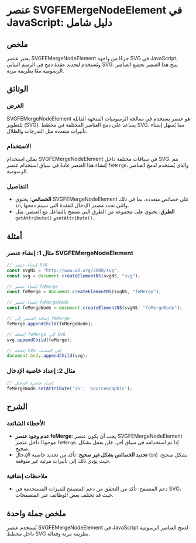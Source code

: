 <!--
Meta Description: # عنصر SVGFEMergeNodeElement في JavaScript: دليل شامل ## ملخص يعتبر عنصر SVGFEMergeNodeElement جزءًا من واجهة SVG في JavaScript، ويُستخدم لتحديد عقدة ...
Meta Keywords: svg, عنصر, femerge, svgfemergenodeelement, إنشاء
-->

# عنصر SVGFEMergeNodeElement في JavaScript: دليل شامل

## ملخص
يعتبر عنصر SVGFEMergeNodeElement جزءًا من واجهة SVG في JavaScript، ويُستخدم لتحديد عقدة دمج في الرسم البياني SVG. يتيح هذا العنصر تجميع العناصر الرسومية معًا بطريقة مرنة.

## الوثائق
### الغرض
SVGFEMergeNodeElement هو عنصر يستخدم في معالجة الرسوميات المتجهة القابلة للتطوير (SVG). يساعد على دمج العناصر المختلفة في مخطط SVG، مما يُسهل إنشاء تأثيرات متعددة مثل التدرجات والظلال.

### الاستخدام
يمكن استخدام SVGFEMergeNodeElement في سياقات مختلفة داخل SVG. يتم إنشاء هذا العنصر عادةً في سياق استخدام عنصر `feMerge`، والذي يُستخدم لدمج العناصر الرسومية.

### التفاصيل
- **الخصائص**: يحتوي SVGFEMergeNodeElement على خصائص متعددة، بما في ذلك `in`, والتي تحدد مصدر الإدخال للعقدة التي سيتم دمجها.
- **الطرق**: يحتوي على مجموعة من الطرق التي تسمح بالتفاعل مع العنصر، مثل `getAttribute()` و`setAttribute()`.

## أمثلة
### مثال 1: إنشاء عنصر SVGFEMergeNodeElement
```javascript
// إنشاء عنصر SVG
const svgNS = "http://www.w3.org/2000/svg";
const svg = document.createElementNS(svgNS, "svg");

// إنشاء عنصر feMerge
const feMerge = document.createElementNS(svgNS, "feMerge");

// إنشاء عنصر feMergeNode
const feMergeNode = document.createElementNS(svgNS, "feMergeNode");

// إضافة العنصر إلى feMerge
feMerge.appendChild(feMergeNode);

// إضافة feMerge إلى SVG
svg.appendChild(feMerge);

// إضافة SVG إلى المستند
document.body.appendChild(svg);
```

### مثال 2: إعداد خاصية الإدخال
```javascript
// إعداد خاصية الإدخال
feMergeNode.setAttribute('in', 'SourceGraphic');
```

## الشرح
### الأخطاء الشائعة
- **عدم وجود عنصر feMerge**: يجب أن يكون عنصر SVGFEMergeNodeElement موجودًا داخل عنصر `feMerge`. إذا تم استخدامه في سياق آخر، فلن يعمل بشكل صحيح.
- **تحديد الخصائص بشكل غير صحيح**: تأكد من تحديد خاصية الإدخال (`in`) بشكل صحيح، حيث يؤدي ذلك إلى تأثيرات مرئية غير متوقعة.

### ملاحظات إضافية
- دعم المتصفح: تأكد من التحقق من دعم المتصفح للميزات المستخدمة في SVG، حيث قد تختلف بعض الوظائف عبر المتصفحات.

## ملخص جملة واحدة
يُستخدم عنصر SVGFEMergeNodeElement في JavaScript لدمج العناصر الرسومية داخل مخطط SVG بطريقة مرنة وفعالة.